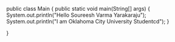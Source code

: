public class Main {
    public static void main(String[] args) {
        System.out.println("Hello Soureesh Varma Yarakaraju");
        System.out.println("I am Oklahoma City University Studentcd");
    }
    
}

